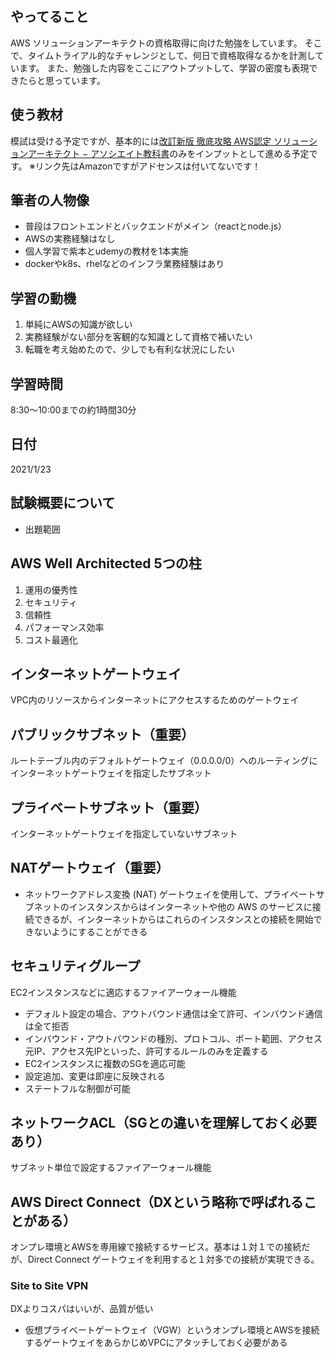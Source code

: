 ## やってること
AWS ソリューションアーキテクトの資格取得に向けた勉強をしています。
そこで、タイムトライアル的なチャレンジとして、何日で資格取得なるかを計測しています。
また、勉強した内容をここにアウトプットして、学習の密度も表現できたらと思っています。

## 使う教材
模試は受ける予定ですが、基本的には[改訂新版 徹底攻略 AWS認定 ソリューションアーキテクト − アソシエイト教科書](https://www.amazon.co.jp/改訂新版-AWS認定-ソリューションアーキテクト-アソシエイト教科書［SAA-C02］対応-徹底攻略シリーズ-ebook/dp/B08SGSD479/ref=mp_s_a_1_1?dchild=1&keywords=改訂版+徹底攻略+aws&qid=1611403772&sr=8-1)のみをインプットとして進める予定です。
※リンク先はAmazonですがアドセンスは付いてないです！

## 筆者の人物像
* 普段はフロントエンドとバックエンドがメイン（reactとnode.js）
* AWSの実務経験はなし
* 個人学習で紫本とudemyの教材を1本実施
* dockerやk8s、rhelなどのインフラ業務経験はあり

## 学習の動機
1. 単純にAWSの知識が欲しい
1. 実務経験がない部分を客観的な知識として資格で補いたい
1. 転職を考え始めたので、少しでも有利な状況にしたい

## 学習時間
8:30〜10:00までの約1時間30分

## 日付
2021/1/23

## 試験概要について
* 出題範囲

## AWS Well Architected 5つの柱
1. 運用の優秀性
1. セキュリティ
1. 信頼性
1. パフォーマンス効率
1. コスト最適化

## インターネットゲートウェイ
VPC内のリソースからインターネットにアクセスするためのゲートウェイ

## パブリックサブネット（重要）
ルートテーブル内のデフォルトゲートウェイ（0.0.0.0/0）へのルーティングにインターネットゲートウェイを指定したサブネット

## プライベートサブネット（重要）
インターネットゲートウェイを指定していないサブネット

## NATゲートウェイ（重要）
* ネットワークアドレス変換 (NAT) ゲートウェイを使用して、プライベートサブネットのインスタンスからはインターネットや他の AWS のサービスに接続できるが、インターネットからはこれらのインスタンスとの接続を開始できないようにすることができる

## セキュリティグループ
EC2インスタンスなどに適応するファイアーウォール機能
* デフォルト設定の場合、アウトバウンド通信は全て許可、インバウンド通信は全て拒否
* インバウンド・アウトバウンドの種別、プロトコル、ポート範囲、アクセス元IP、アクセス先IPといった、許可するルールのみを定義する
* EC2インスタンスに複数のSGを適応可能
* 設定追加、変更は即座に反映される
* ステートフルな制御が可能

## ネットワークACL（SGとの違いを理解しておく必要あり）
サブネット単位で設定するファイアーウォール機能

## AWS Direct Connect（DXという略称で呼ばれることがある）
オンプレ環境とAWSを専用線で接続するサービス。基本は１対１での接続だが、Direct Connect ゲートウェイを利用すると１対多での接続が実現できる。

### Site to Site VPN
DXよりコスパはいいが、品質が低い
* 仮想プライベートゲートウェイ（VGW）というオンプレ環境とAWSを接続するゲートウェイをあらかじめVPCにアタッチしておく必要がある



